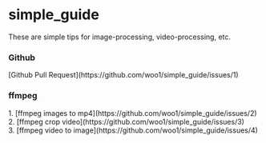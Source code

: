 # simple_guide
These are simple tips for image-processing, video-processing, etc.<br>
<h3>Github</h3>
[Github Pull Request](https://github.com/woo1/simple_guide/issues/1)<br>

<h3>ffmpeg</h3>
1. [ffmpeg images to mp4](https://github.com/woo1/simple_guide/issues/2)<br>
2. [ffmpeg crop video](https://github.com/woo1/simple_guide/issues/3)<br>
3. [ffmpeg video to image](https://github.com/woo1/simple_guide/issues/4)
